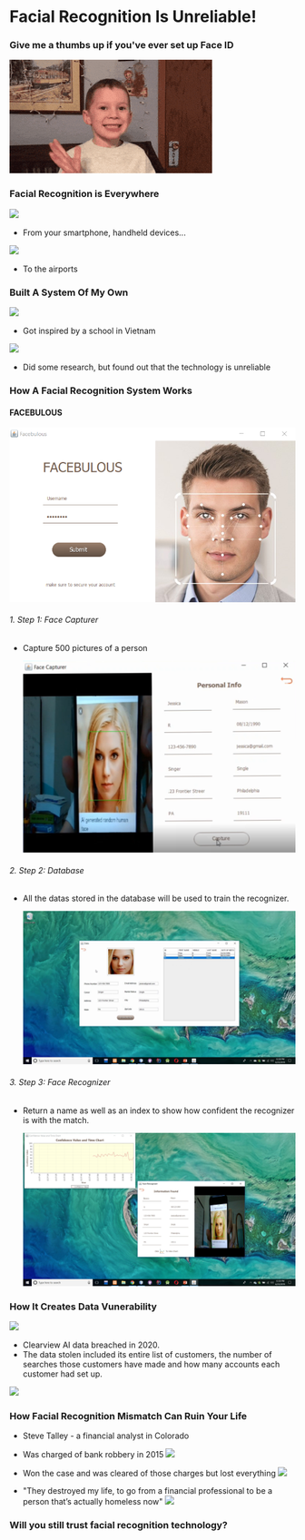 # Facial Recognition Is Unreliable!

### Give me a thumbs up if you've ever set up Face ID
![](https://github.com/jtrinh21/FACEBULOUS/blob/master/200_d.gif)







### Facial Recognition is Everywhere

![](https://d1sr9z1pdl3mb7.cloudfront.net/wp-content/uploads/2018/07/17142139/apple-face-id.jpg)

- From your smartphone, handheld devices...

![](https://scx2.b-cdn.net/gfx/news/2018/1-facialrecogn.jpg)

- To the airports


### Built A System Of My Own

![](https://tipsmake.com/data/images/this-is-the-first-university-in-vietnam-to-take-attendance-with-face-recognition-evasion-is-only-in-the-past-picture-1-1MAgpZXWT.jpg)

- Got inspired by a school in Vietnam

![](https://elearningindustry.com/wp-content/uploads/2015/11/10-online-research-tools-every-online-learner-know.jpg)

- Did some research, but found out that the technology is unreliable


### How A Facial Recognition System Works

#### FACEBULOUS

![facebulous](https://github.com/jtrinh21/FACEBULOUS/blob/master/src/images/Screenshot%20(2).png)


###### 1. Step 1: Face Capturer
* Capture 500 pictures of a person
 
  [![image](https://github.com/jtrinh21/FACEBULOUS/blob/master/gif/FaceCapture.png)](https://www.youtube.com/watch?v=UgoLVreS2Aw&list=PLHYjzSFjyyZbkPA2gw46AxITSUdRWC9Ft&index=4&t=0s)

###### 2. Step 2: Database
* All the datas stored in the database will be used to train the recognizer.

  [![image](https://github.com/jtrinh21/FACEBULOUS/blob/master/gif/Data.png)](https://www.youtube.com/watch?v=XmrRz5kyWm8&feature=youtu.be)

###### 3. Step 3: Face Recognizer
* Return a name as well as an index to show how confident the recognizer is with the match.

  [![image](https://github.com/jtrinh21/FACEBULOUS/blob/master/gif/FaceRegconize.png)](https://www.youtube.com/watch?v=rfuolGRhg3U&feature=youtu.be)


### How It Creates Data Vunerability 

![](https://www.zettaset.com/wp-content/uploads/2017/09/Zettaset-securing-big-data.jpeg)


* Clearview AI data breached in 2020.
* The data stolen included its entire list of customers, the number of searches those customers have made and how many accounts each customer had set up.
 
![](https://cdn.techwireasia.com/wp-content/uploads/2020/07/shutterstock_1658145967-897x500.jpg)


### How Facial Recognition Mismatch Can Ruin Your Life

* Steve Talley - a financial analyst in Colorado
* Was charged of bank robbery in 2015
![](https://theintercept.imgix.net/wp-uploads/sites/1/2016/10/Comparison-Chart-1-tint.jpg?auto=compress%2Cformat&q=90&w=1024&h=768)

* Won the case and was cleared of those charges but lost everything
![](https://theintercept.imgix.net/wp-uploads/sites/1/2016/10/talley-family-article.jpg?auto=compress%2Cformat&q=90&w=1000&h=750)

* "They destroyed my life, to go from a financial professional to be a person that’s actually homeless now"
![](https://denver.cbslocal.com/wp-content/uploads/sites/15909806/2016/09/steve-talley.jpg?resize=768,432)

### Will you still trust facial recognition technology?
